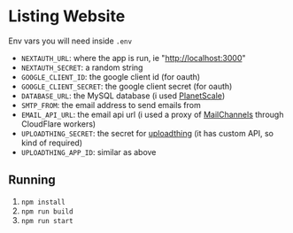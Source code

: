 # Listing Website

Env vars you will need inside `.env`

* `NEXTAUTH_URL`: where the app is run, ie "<http://localhost:3000>"
* `NEXTAUTH_SECRET`: a random string
* `GOOGLE_CLIENT_ID`: the google client id (for oauth)
* `GOOGLE_CLIENT_SECRET`: the google client secret (for oauth)
* `DATABASE_URL`: the MySQL database (i used [PlanetScale](https://planetscale.com/))
* `SMTP_FROM`: the email address to send emails from
* `EMAIL_API_URL`: the email api url (i used a proxy of [MailChannels](https://developers.cloudflare.com/pages/platform/functions/plugins/mailchannels/) through CloudFlare workers)
* `UPLOADTHING_SECRET`: the secret for [uploadthing](https://uploadthing.com/) (it has custom API, so kind of required)
* `UPLOADTHING_APP_ID`: similar as above

## Running

1. `npm install`
2. `npm run build`
3. `npm run start`
